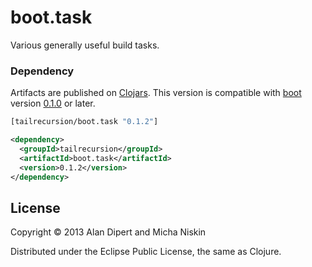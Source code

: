 # boot.task

Various generally useful build tasks.

### Dependency

Artifacts are published on [Clojars][1]. This version is compatible with
[boot][2] version [0.1.0][3] or later.

```clojure
[tailrecursion/boot.task "0.1.2"]
```

```xml
<dependency>
  <groupId>tailrecursion</groupId>
  <artifactId>boot.task</artifactId>
  <version>0.1.2</version>
</dependency>
```

## License

Copyright © 2013 Alan Dipert and Micha Niskin

Distributed under the Eclipse Public License, the same as Clojure.

[1]: https://clojars.org/tailrecursion/boot.task
[2]: https://github.com/tailrecursion/boot
[3]: https://github.com/tailrecursion/boot/tree/0.1.0

